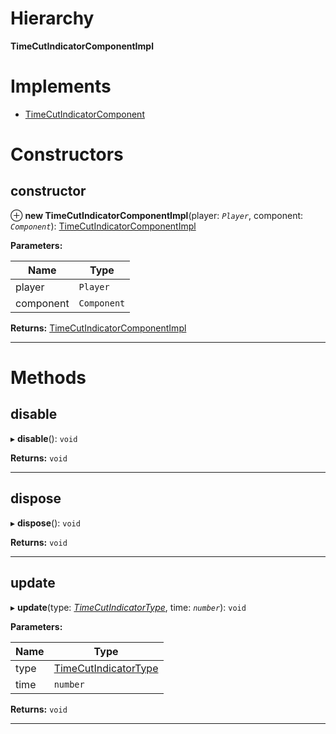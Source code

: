 

# Hierarchy

**TimeCutIndicatorComponentImpl**

# Implements

* [TimeCutIndicatorComponent](../interfaces/timecutplugin.timecutindicatorcomponent.md)

# Constructors

<a id="constructor"></a>

##  constructor

⊕ **new TimeCutIndicatorComponentImpl**(player: *`Player`*, component: *`Component`*): [TimeCutIndicatorComponentImpl](timecutplugin.timecutindicatorcomponentimpl.md)

**Parameters:**

| Name | Type |
| ------ | ------ |
| player | `Player` |
| component | `Component` |

**Returns:** [TimeCutIndicatorComponentImpl](timecutplugin.timecutindicatorcomponentimpl.md)

___

# Methods

<a id="disable"></a>

##  disable

▸ **disable**(): `void`

**Returns:** `void`

___
<a id="dispose"></a>

##  dispose

▸ **dispose**(): `void`

**Returns:** `void`

___
<a id="update"></a>

##  update

▸ **update**(type: *[TimeCutIndicatorType](../modules/timecutplugin.md#timecutindicatortype)*, time: *`number`*): `void`

**Parameters:**

| Name | Type |
| ------ | ------ |
| type | [TimeCutIndicatorType](../modules/timecutplugin.md#timecutindicatortype) |
| time | `number` |

**Returns:** `void`

___

